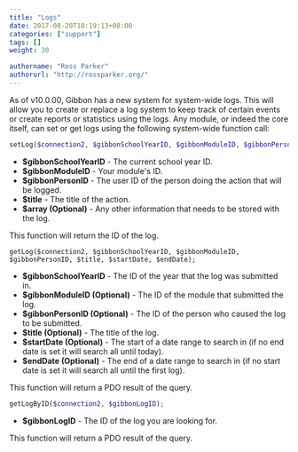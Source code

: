 ```yaml
---
title: "Logs"
date: 2017-08-20T18:19:13+08:00
categories: ["support"]
tags: []
weight: 30

authorname: "Ross Parker"
authorurl: "http://rossparker.org/"
---
```


As of v10.0.00, Gibbon has a new system for system-wide logs. This will allow you to create or replace a log system to keep track of certain events or create reports or statistics using the logs. Any module, or indeed the core itself, can set or get logs using the following system-wide function call:

```php
setLog($connection2, $gibbonSchoolYearID, $gibbonModuleID, $gibbonPersonID, $title, $array);
```

*   **$gibbonSchoolYearID** - The current school year ID.
*   **$gibbonModuleID** - Your module's ID.
*   **$gibbonPersonID** - The user ID of the person doing the action that will be logged.
*   **$title** - The title of the action.
*   **$array (Optional)** - Any other information that needs to be stored with the log.

This function will return the ID of the log.

```
getLog($connection2, $gibbonSchoolYearID, $gibbonModuleID, $gibbonPersonID, $title, $startDate, $endDate);
```

*   **$gibbonSchoolYearID** - The ID of the year that the log was submitted in.
*   **$gibbonModuleID (Optional)** - The ID of the module that submitted the log.
*   **$gibbonPersonID (Optional)** - The ID of the person who caused the log to be submitted.
*   **$title (Optional)** - The title of the log.
*   **$startDate (Optional)** - The start of a date range to search in (if no end date is set it will search all until today).
*   **$endDate (Optional)** - The end of a date range to search in (if no start date is set it will search all until the first log).

This function will return a PDO result of the query.

```php
getLogByID($connection2, $gibbonLogID);
```

*   **$gibbonLogID** - The ID of the log you are looking for.

This function will return a PDO result of the query.
